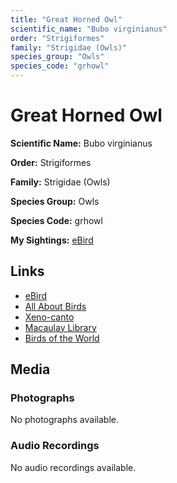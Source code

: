 ```yaml
---
title: "Great Horned Owl"
scientific_name: "Bubo virginianus"
order: "Strigiformes"
family: "Strigidae (Owls)"
species_group: "Owls"
species_code: "grhowl"
---
```


# Great Horned Owl

**Scientific Name:** Bubo virginianus

**Order:** Strigiformes

**Family:** Strigidae (Owls)

**Species Group:** Owls

**Species Code:** grhowl

**My Sightings:** [eBird](https://ebird.org/lifelist?r=world&time=life&spp=grhowl)

## Links
* [eBird](https://ebird.org/species/grhowl) 
* [All About Birds](https://www.allaboutbirds.org/guide/grhowl) 
* [Xeno-canto](https://www.xeno-canto.org/species/grhowl) 
* [Macaulay Library](https://search.macaulaylibrary.org/catalog?taxonCode=grhowl&sort=rating_rank_desc)
* [Birds of the World](https://birdsoftheworld.org/bow/species/grhowl)

## Media
### Photographs
No photographs available.

### Audio Recordings
No audio recordings available.
